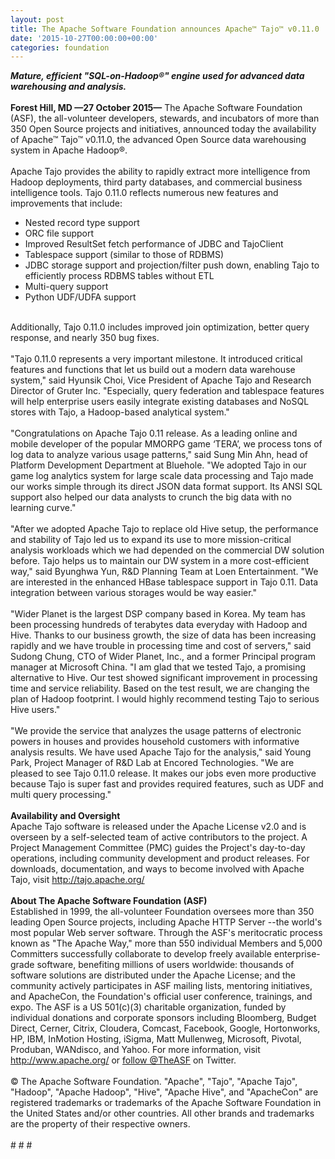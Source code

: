 ```yaml
---
layout: post
title: The Apache Software Foundation announces Apache™ Tajo™ v0.11.0
date: '2015-10-27T00:00:00+00:00'
categories: foundation
---
```

<div><b><i>Mature, efficient &quot;SQL-on-Hadoop®&quot; engine used for advanced data warehousing and analysis.</i></b></div> 
  <div><b><br /></b></div> 
  <div><b>Forest Hill, MD —27 October 2015—</b> The Apache Software Foundation (ASF), the all-volunteer developers, stewards, and incubators of more than 350 Open Source projects and initiatives, announced today the availability of Apache™ Tajo™ v0.11.0, the advanced Open Source data warehousing system in Apache Hadoop®.</div> 
  <div><br /></div> 
  <div>Apache Tajo provides the ability to rapidly extract more intelligence from Hadoop deployments, third party databases, and commercial business intelligence tools. Tajo 0.11.0 reflects numerous new features and improvements that include:</div> 
  <div> 
    <ul> 
      <li>Nested record type support</li> 
      <li>ORC file support</li> 
      <li>Improved ResultSet fetch performance of JDBC and TajoClient</li> 
      <li>Tablespace support (similar to those of RDBMS)</li> 
      <li>JDBC storage support and projection/filter push down, enabling Tajo to efficiently process RDBMS tables without ETL</li> 
      <li>Multi-query support</li> 
      <li>Python UDF/UDFA support</li> 
    </ul> 
  </div> 
  <div><br /></div> 
  <div>Additionally, Tajo 0.11.0 includes improved join optimization, better query response, and nearly 350 bug fixes.&nbsp;</div> 
  <div><br /></div> 
  <div>&quot;Tajo 0.11.0 represents a very important milestone. It introduced critical features and functions that let us build out a modern data warehouse system,&quot; said Hyunsik Choi, Vice President of Apache Tajo and Research Director of Gruter Inc. &quot;Especially, query federation and tablespace features will help enterprise users easily integrate existing databases and NoSQL stores with Tajo, a Hadoop-based analytical system.&quot;</div> 
  <div><br /></div> 
  <div>&quot;Congratulations on Apache Tajo 0.11 release. As a leading online and mobile developer of the popular MMORPG game ‘TERA’, we process tons of log data to analyze various usage patterns,&quot; said Sung Min Ahn, head of Platform Development Department at Bluehole. &quot;We adopted Tajo in our game log analytics system for large scale data processing and Tajo made our works simple through its direct JSON data format support. Its ANSI SQL support also helped our data analysts to crunch the big data with no learning curve.&quot;</div> 
  <div><br /></div> 
  <div>&quot;After we adopted Apache Tajo to replace old Hive setup, the performance and stability of Tajo led us to expand its use to more mission-critical analysis workloads which we had depended on the commercial DW solution before. Tajo helps us to maintain our DW system in a more cost-efficient way,&quot; said Byunghwa Yun, R&amp;D Planning Team at Loen Entertainment. &quot;We are interested in the enhanced HBase tablespace support in Tajo 0.11. Data integration between various storages would be way easier.&quot;</div> 
  <div><br /></div> 
  <div>&quot;Wider Planet is the largest DSP company based in Korea. My team has been processing hundreds of terabytes data everyday with Hadoop and Hive. Thanks to our business growth, the size of data has been increasing rapidly and we have trouble in processing time and cost of servers,&quot; said Sudong Chung, CTO of Wider Planet, Inc., and a former Principal program manager at Microsoft China. &quot;I am glad that we tested Tajo, a promising alternative to Hive. Our test showed significant improvement in processing time and service reliability. Based on the test result, we are changing the plan of Hadoop footprint. I would highly recommend testing Tajo to serious Hive users.&quot;</div> 
  <div><br /></div> 
  <div>&quot;We provide the service that analyzes the usage patterns of electronic powers in houses and provides household customers with informative analysis results. We have used Apache Tajo for the analysis,&quot; said Young Park, Project Manager of R&amp;D Lab at Encored Technologies. &quot;We are pleased to see Tajo 0.11.0 release. It makes our jobs even more productive because Tajo is super fast and provides required features, such as UDF and multi query processing.&quot;</div> 
  <div><br /></div> 
  <div><b>Availability and Oversight</b></div> 
  <div>Apache Tajo software is released under the Apache License v2.0 and is overseen by a self-selected team of active contributors to the project. A Project Management Committee (PMC) guides the Project's day-to-day operations, including community development and product releases. For downloads, documentation, and ways to become involved with Apache Tajo, visit <a href="http://tajo.apache.org/">http://tajo.apache.org/</a></div> 
  <div><br /></div> 
  <div><b>About The Apache Software Foundation (ASF)</b></div> 
  <div>Established in 1999, the all-volunteer Foundation oversees more than 350 leading Open Source projects, including Apache HTTP Server --the world's most popular Web server software. Through the ASF's meritocratic process known as &quot;The Apache Way,&quot; more than 550 individual Members and 5,000 Committers successfully collaborate to develop freely available enterprise-grade software, benefiting millions of users worldwide: thousands of software solutions are distributed under the Apache License; and the community actively participates in ASF mailing lists, mentoring initiatives, and ApacheCon, the Foundation's official user conference, trainings, and expo. The ASF is a US 501(c)(3) charitable organization, funded by individual donations and corporate sponsors including Bloomberg, Budget Direct, Cerner, Citrix, Cloudera, Comcast, Facebook, Google, Hortonworks, HP, IBM, InMotion Hosting, iSigma, Matt Mullenweg, Microsoft, Pivotal, Produban, WANdisco, and Yahoo. For more information, visit <a href="http://www.apache.org/">http://www.apache.org/</a> or <a href="https://twitter.com/TheASF">follow @TheASF</a> on Twitter.</div> 
  <div><br /></div> 
  <div>© The Apache Software Foundation. &quot;Apache&quot;, &quot;Tajo&quot;, &quot;Apache Tajo&quot;, &quot;Hadoop&quot;, &quot;Apache Hadoop&quot;, &quot;Hive&quot;, &quot;Apache Hive&quot;, and &quot;ApacheCon&quot; are registered trademarks or trademarks of the Apache Software Foundation in the United States and/or other countries. All other brands and trademarks are the property of their respective owners.</div> 
  <div><br /></div> 
  <div># # #</div>
